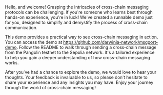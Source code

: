Hello, and welcome! Grasping the intricacies of cross-chain messaging protocols can be challenging. If you're someone who learns best through hands-on experience, you're in luck! We've created a runnable demo just for you, designed to simplify and demystify the process of cross-chain communication.

This demo provides a practical way to see cross-chain messaging in action. You can access the demo at https://github.com/darwinia-network/msgport-demo. Follow the README to walk through sending a cross-chain message from the Pangolin testnet to the Sepolia network. It's a tailored experience to help you gain a deeper understanding of how cross-chain messaging works.

After you've had a chance to explore the demo, we would love to hear your thoughts. Your feedback is invaluable to us, so please don't hesitate to share your experience and any insights you may have. Enjoy your journey through the world of cross-chain messaging!